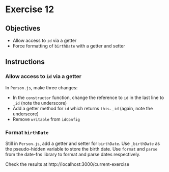 # Exercise 12

## Objectives
* Allow access to `id` via a getter
* Force formatting of `birthDate` with a getter and setter

## Instructions

### Allow access to `id` via a getter

In `Person.js`, make three changes:
* In the `constructor` function, change the reference to `id` in the last line
  to `_id` (note the underscore)
* Add a getter method for `id` which returns `this._id` (again, note the underscore)
* Remove `writable` from `idConfig`

### Format `birthDate`

Still in `Person.js`, add a getter and setter for `birthDate`. Use `_birthDate` as 
the pseudo-hidden variable to store the birth date. Use `format` and `parse` from
the date-fns library to format and parse dates respectively.

Check the results at http://localhost:3000/current-exercise